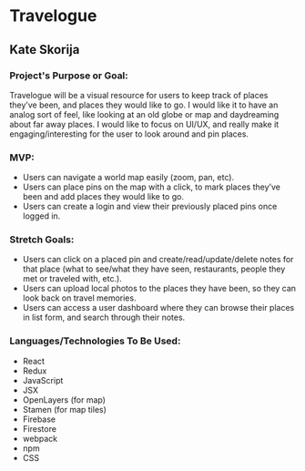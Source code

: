 # Travelogue

## Kate Skorija

### Project's Purpose or Goal: 

Travelogue will be a visual resource for users to keep track of places they’ve been, and places they would like to go. I would like it to have an analog sort of feel, like looking at an old globe or map and daydreaming about far away places.  I would like to focus on UI/UX, and really make it engaging/interesting for the user to look around and pin places.

### MVP:

*  Users can navigate a world map easily (zoom, pan, etc).
*  Users can place pins on the map with a click, to mark places they’ve been and add places they would like to go.
*  Users can create a login and view their previously placed pins once logged in.

### Stretch Goals: 
*  Users can click on a placed pin and create/read/update/delete notes for that place (what to see/what they have seen, restaurants, people they met or traveled with, etc.).
*  Users can upload local photos to the places they have been, so they can look back on travel memories.
*  Users can access a user dashboard where they can browse their places in list form, and search through their notes.

### Languages/Technologies To Be Used: 

*  React
*  Redux
*  JavaScript
*  JSX
*  OpenLayers (for map)
*  Stamen (for map tiles)
*  Firebase
*  Firestore
*  webpack
*  npm
*  CSS